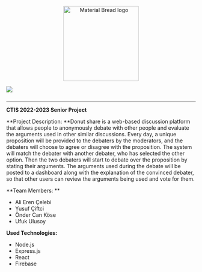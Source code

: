 <p align="center">
    <img width="200" src="https://i.ibb.co/k364DmH/donut.gif" alt="Material Bread logo">
</p>

[![](https://i.ibb.co/9rMY14h/banner.png)](https://i.ibb.co/9rMY14h/banner.png)

### 

------------

**CTIS 2022-2023 Senior Project**

**Project Description: **Donut share is a web-based discussion platform that allows people to anonymously debate with other people and evaluate the arguments used in other similar discussions. Every day, a unique proposition will be provided to the debaters by the moderators, and the debaters will choose to agree or disagree with the proposition. The system will match the debater with another debater, who has selected the other option. Then the two debaters will start to debate over the proposition by stating their arguments. The arguments used during the debate will be posted to a dashboard along with the explanation of the convinced debater, so that other users can review the arguments being used and vote for them.

**Team Members: **
- Ali Eren Çelebi
- Yusuf Çiftci
- Önder Can Köse
- Ufuk Ulusoy

**Used Technologies:**
- Node.js
- Express.js
- React
- Firebase 











